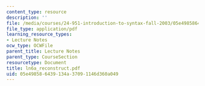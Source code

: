 ```yaml
---
content_type: resource
description: ''
file: /media/courses/24-951-introduction-to-syntax-fall-2003/05e498586439134a37091146d360a049_ln6a_reconstruct.pdf
file_type: application/pdf
learning_resource_types:
- Lecture Notes
ocw_type: OCWFile
parent_title: Lecture Notes
parent_type: CourseSection
resourcetype: Document
title: ln6a_reconstruct.pdf
uid: 05e49858-6439-134a-3709-1146d360a049
---
```

